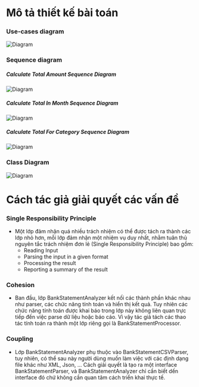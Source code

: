 # Mô tả thiết kế bài toán
### Use-cases diagram
![Diagram](https://www.planttext.com/api/plantuml/png/UhzxlqDnIM9HIMbk3bTnTcQUGb5-SIeNLs9oINwHGcXnQX4N5uXKq2qjqBLJq4XEp4akpKaiIGt9BqdCSSpDByqhqOIgm93spFFDpol9WCcdv9VdOIfooozo1hBJyuigDRcu75BpKe1E0G000F__0m00)

### Sequence diagram
##### Calculate Total Amount Sequence Diagram
![Diagram](https://www.planttext.com/api/plantuml/png/V93B3S8m38RldY8Bi40Fg8yLie2RMYXgQak9S-Xi71Y95KX54IKWRfRzFpxvVhsrIJ5gNWAasRE9aWXWbCmJnjKCjklt6PomHWdRRdYEGAnULzCZppOY9tJgXG4EDdCw7noDSHXS3gXaHJ5qIv4fl0Mx_ELkp8MqYazrV7Kl7P5AGKtr1shyqV09zCqFq19FvN4F0000__y30000)

##### Calculate Total In Month Sequence Diagram
![Diagram](https://www.planttext.com/api/plantuml/png/X50x3i8m3DrzYbo02tH0LJjrw9OBkAa5KOCZ9SxGip5mf5w122WgAOBDd_VydjzolTLHC4YwE80uMLR1Hm8OVE8HmwnQtVNDgm7ZMO9tZs7xh85OhCogGPvqG8ven7e6s1BLuRZbLCgWCycXaFQ2hkC-BywmWQoCzKAbJYI5Hjnf582i4oYB_ELzU1k-eGjRRt0aHwOqzkEVVG80DV6Oyxy3003__mC0)

##### Calculate Total For Category Sequence Diagram
![Diagram](https://www.planttext.com/api/plantuml/png/X9713S8m34NldY8Bi40Fg6gaJj05tDIgeWPRIjn3P-F0IAn011I558cRRVtlznFVhxSsAKPTBm4WBPvDb4G0ewmyOToC7NhRlHjmmXebF8VsLGEnUjrCXxmC4JcXKoyCK1hDwLnw6kCmk3MWqY2AePTeSprBHXIotRLlQSnCMZ3IWL65o9n8UN4rFlg-ies_r5MaZpXH8ASruC-3Zjy0BV6KR_00003__mC0)

### Class Diagram
![Diagram](https://www.planttext.com/api/plantuml/png/n5HBRjim4Dtp55pAW9K3284HntM00laXIhefkXXHZCs4v3Wa5I19Ux8kUgHUeHGfsH4j5zb52uiQldapy_Zelx__d5W7nZLA4lieD3LeEI52EsxkWN5w2lgnTE2uujfTWx7Sq3T2_TFkt1hG5fWJgEcctJmpg38fD2-eTKRerIHWpuLrnqd2B6QSUx3TfjaYOcFoR49-4IR1sc4VY_BRfxGorijSWtnvxLh9wSsolBgxMIpBlcee-eoYfX2HMOpJUo7v9IW-7TMusezDTbGCfUJCbOrIO5wo8O51ngt5bACF7z1qbnO7gOOIzMgaoeMUQcmgoIa3oHhf-MxHWPmhRBJB9eSHN_K5QhVELFjRqF3n7_WPceLVhz1FpBh5xcm7f_FU376SsYVu4T1JVl7B48FGOT5L2w6KTynUMS8rJOYcUooTy_e4kkAkVG-ryS61P9rDV7WxzM33OHaMNRH2b1mqvKyDI9jXGQ-g1--HkEilD5s3NI-mRijknRe0eUURZHI-vLwijeB_Oj5goYCwotx_GS6iR4W_S1-FZdxEnlnCnkzCdgVeteKVJXYXtraPypmzFJ9ssthQzxXKchtIVLFaXElQ_u7-0m00__y30000)


# Cách tác giả giải quyết các vấn đề
### Single Responsibility Principle
- Một lớp đảm nhận quá nhiều trách nhiệm có thể được tách ra thành các lớp nhỏ hơn, mỗi lớp đảm nhận một nhiệm vụ duy nhất, nhằm tuân thủ nguyên tắc trách nhiệm đơn lẻ (Single Responsibility Principle) bao gồm:
    * Reading Input
    * Parsing the input in a given format
    * Processing the result
    * Reporting a summary of the result

### Cohesion
- Ban đầu, lớp BankStatementAnalyzer kết nối các thành phần khác nhau như parser, các chức năng tính toán và hiển thị kết quả. Tuy nhiên các chức năng tính toán được khai báo trong lớp này không liên quan trực tiếp đến việc parse dữ liệu hoặc báo cáo. Vì vậy tác giả tách các thao tác tính toán ra thành một lớp riêng gọi là BankStatementProcessor.

### Coupling
- Lớp BankStatementAnalyzer phụ thuộc vào BankStatementCSVParser, tuy nhiên, có thể sau này người dùng muốn làm việc với các định dạng file khác như XML, Json, ... Cách giải quyết là tạo ra một interface BankStatementParser, và BankStatementAnalyzer chỉ cần biết dến interface đó chứ không cần quan tâm cách triển khai thực tế.